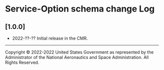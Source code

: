 # Service-Option schema change Log

## [1.0.0]
- 2022-??-??
Initial release in the CMR.

----

Copyright © 2022-2022 United States Government as represented by the
Administrator of the National Aeronautics and Space Administration. All Rights
Reserved.
